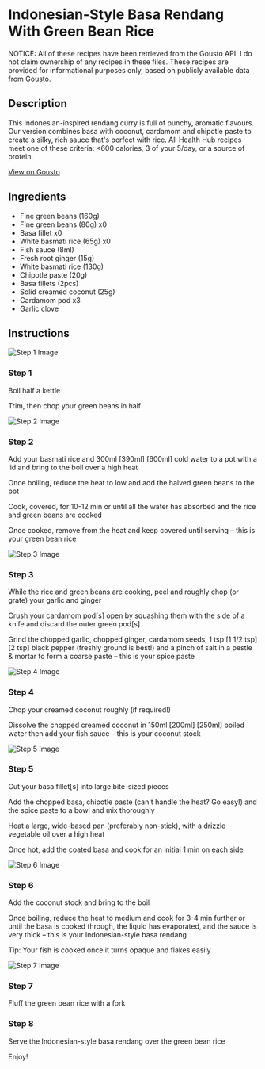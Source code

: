 # Indonesian-Style Basa Rendang With Green Bean Rice

NOTICE: All of these recipes have been retrieved from the Gousto API. I do not claim ownership of any recipes in these files. These recipes are provided for informational purposes only, based on publicly available data from Gousto.

## Description

This Indonesian-inspired rendang curry is full of punchy, aromatic flavours. Our version combines basa with coconut, cardamom and chipotle paste to create a silky, rich sauce that's perfect with rice. All Health Hub recipes meet one of these criteria: <600 calories, 3 of your 5/day, or a source of protein.

[View on Gousto](https://www.gousto.co.uk/recipes/cookbook/indonesian-style-basa-rendang-with-green-bean-rice)

## Ingredients

- Fine green beans (160g)
- Fine green beans (80g) x0
- Basa fillet x0
- White basmati rice (65g) x0
- Fish sauce (8ml)
- Fresh root ginger (15g)
- White basmati rice (130g)
- Chipotle paste (20g)
- Basa fillets (2pcs)
- Solid creamed coconut (25g)
- Cardamom pod x3
- Garlic clove

## Instructions

![Step 1 Image](https://production-media.gousto.co.uk/cms/recipe-step-image/step-1-1633970271810-x200.jpg)

### Step 1

Boil half a kettle

Trim, then chop your green beans in half

![Step 2 Image](https://production-media.gousto.co.uk/cms/recipe-step-image/step-2-1633970277292-x200.jpg)

### Step 2

Add your basmati rice and 300ml <span class="text-purple">[390ml]</span> <span class="text-danger">[600ml]</span> cold water to a pot with a lid and bring to the boil over a high heat

Once boiling, reduce the heat to low and add the halved green beans to the pot

Cook, covered, for 10-12 min or until all the water has absorbed and the rice and green beans are cooked

Once cooked, remove from the heat and keep covered until serving – this is your green bean rice

![Step 3 Image](https://production-media.gousto.co.uk/cms/recipe-step-image/step-3-1633970282066-x200.jpg)

### Step 3

While the rice and green beans are cooking, peel and roughly chop (or grate) your garlic and ginger

Crush your cardamom pod[s] open by squashing them with the side of a knife and discard the outer green pod[s]

Grind the chopped garlic, chopped ginger, cardamom seeds, 1 tsp <span class="text-purple">[1 1/2 tsp]</span> <span class="text-danger">[2 tsp]</span> black pepper (freshly ground is best!) and a pinch of salt in a pestle & mortar to form a coarse paste – this is your spice paste

![Step 4 Image](https://production-media.gousto.co.uk/cms/recipe-step-image/step-4-1633970290384-x200.jpg)

### Step 4

Chop your creamed coconut roughly (if required!)

Dissolve the chopped creamed coconut in 150ml <span class="text-purple">[200ml]</span> <span class="text-danger">[250ml]</span> boiled water then add your fish sauce – this is your coconut stock

![Step 5 Image](https://production-media.gousto.co.uk/cms/recipe-step-image/step-5-1633970294700-x200.jpg)

### Step 5

Cut your basa fillet[s] into large bite-sized pieces

Add the chopped basa, chipotle paste (can't handle the heat? Go easy!) and the spice paste to a bowl and mix thoroughly

Heat a large, wide-based pan (preferably non-stick), with a drizzle<span class="text-danger"> </span>vegetable oil over a high heat

Once hot, add the coated basa and cook for an initial 1 min on each side

![Step 6 Image](https://production-media.gousto.co.uk/cms/recipe-step-image/step-6-1633970299577-x200.jpg)

### Step 6

Add the coconut stock and bring to the boil

Once boiling, reduce the heat to medium and cook for 3-4 min further or until the basa is cooked through, the liquid has evaporated, and the sauce is very thick – this is your Indonesian-style basa rendang

Tip: Your fish is cooked once it turns opaque and flakes easily

![Step 7 Image](https://production-media.gousto.co.uk/cms/recipe-step-image/step-7-1633970302158-x200.jpg)

### Step 7

Fluff the green bean rice with a fork

### Step 8

Serve the Indonesian-style basa rendang over the green bean rice

Enjoy!

